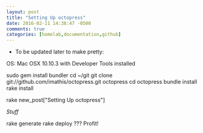 ```yaml
---
layout: post
title: "Setting Up octopress"
date: 2016-02-11 14:38:47 -0500
comments: true
categories: [homelab,documentation,github]
---
```


* To be updated later to make pretty:

OS: Mac OSX 10.10.3 with Developer Tools installed


sudo gem install bundler
cd ~/git
git clone git://github.com/imathis/octopress.git octopress
cd octopress
bundle install
rake install

rake new_post["Setting Up octopress"]

*Stuff*

rake generate
rake deploy
???
Profit!